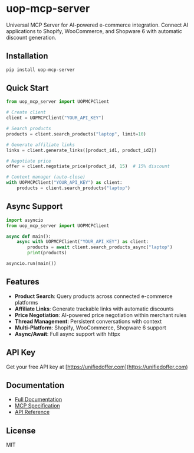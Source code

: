 # uop-mcp-server

Universal MCP Server for AI-powered e-commerce integration. Connect AI applications to Shopify, WooCommerce, and Shopware 6 with automatic discount generation.

## Installation

```bash
pip install uop-mcp-server
```

## Quick Start

```python
from uop_mcp_server import UOPMCPClient

# Create client
client = UOPMCPClient("YOUR_API_KEY")

# Search products
products = client.search_products("laptop", limit=10)

# Generate affiliate links
links = client.generate_links([product_id1, product_id2])

# Negotiate price
offer = client.negotiate_price(product_id, 15)  # 15% discount

# Context manager (auto-close)
with UOPMCPClient("YOUR_API_KEY") as client:
    products = client.search_products("laptop")
```

## Async Support

```python
import asyncio
from uop_mcp_server import UOPMCPClient

async def main():
    async with UOPMCPClient("YOUR_API_KEY") as client:
        products = await client.search_products_async("laptop")
        print(products)

asyncio.run(main())
```

## Features

- **Product Search**: Query products across connected e-commerce platforms
- **Affiliate Links**: Generate trackable links with automatic discounts
- **Price Negotiation**: AI-powered price negotiation within merchant rules
- **Thread Management**: Persistent conversations with context
- **Multi-Platform**: Shopify, WooCommerce, Shopware 6 support
- **Async/Await**: Full async support with httpx

## API Key

Get your free API key at [https://unifiedoffer.com](https://unifiedoffer.com)

## Documentation

- [Full Documentation](https://unifiedoffer.com/docs)
- [MCP Specification](https://modelcontextprotocol.io)
- [API Reference](https://unifiedoffer.com/mcp)

## License

MIT
